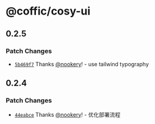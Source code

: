 # @coffic/cosy-ui

## 0.2.5

### Patch Changes

- [`5b469f7`](https://github.com/CofficLab/cosy-ui/commit/5b469f7b4dc90bf5646691c69aa906a5d026cab5) Thanks [@nookery](https://github.com/nookery)! - use tailwind typography

## 0.2.4

### Patch Changes

- [`44eabce`](https://github.com/CofficLab/cosy-ui/commit/44eabce0221528d90c76c2c8bf4eadaf9aef0b6e) Thanks [@nookery](https://github.com/nookery)! - 优化部署流程
